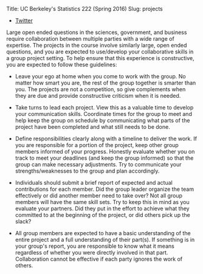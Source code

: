Title: UC Berkeley's Statistics 222 (Spring 2016)
Slug: projects

* [Twitter](http://www.jarrodmillman.com/stat222-spring2016/projects/twitter/twitter.pdf)

Large open ended questions in the sciences, government, and business require
collaboration between multiple parties with a wide range of expertise. The
projects in the course involve similarly large, open ended questions, and you
are expected to use/develop your collaborative skills in a group project
setting. To help ensure that this experience is constructive, you are expected
to follow these guidelines:

* Leave your ego at home when you come to work with the group. No matter how
  smart you are, the rest of the group together is smarter than you. The
  projects are not a competition, so give complements when they are due and
  provide constructive criticism when it is needed.

* Take turns to lead each project. View this as a valuable time to develop your
  communication skills.  Coordinate times for the group to meet and help keep
  the group on schedule by communicating what parts of the project have been
  completed and what still needs to be done.

* Define responsibilities clearly along with a timeline to deliver the work. If
  you are responsible for a portion of the project, keep other group members
  informed of your progress. Honestly evaluate whether you on track to meet your
  deadlines (and keep the group informed) so that the group can make necessary
  adjustments. Try to communicate your strengths/weaknesses to the group and plan
  accordingly.

* Individuals should submit a brief report of expected and actual contributions
  for each member. Did the group leader organize the team effectively or did another
  member need to take over? Not all group members will have the same skill sets.
  Try to keep this in mind as you evaluate your partners. Did they put in the effort
  to achieve what they committed to at the beginning of the project, or did others
  pick up the slack?

* All group members are expected to have a basic understanding of the entire project
  and a full understanding of their part(s). If something is in your group's report,
  you are responsible to know what it means regardless of whether you were directly
  involved in that part. Collaboration cannot be effective if each party ignores the
  work of others.
